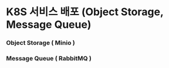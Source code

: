 # K8S 서비스 배포 \(Object Storage, Message Queue\)

### Object Storage \( Minio \)  

### Message Queue \( RabbitMQ \)

